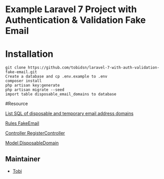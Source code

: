 # Example Laravel 7 Project with Authentication & Validation Fake Email

# Installation
```
git clone https://github.com/tobidsn/laravel-7-with-auth-validation-fake-email.git
Create a database and cp .env.example to .env
composer install
php artisan key:generate
php artisan migrate --seed
import table disposable_email_domains to database
```

#Resource

[List SQL of disposable and temporary email address domains](https://github.com/tobidsn/disposable-email-domains-sql)

[Rules FakeEmail](https://github.com/tobidsn/laravel-7-with-auth-validation-fake-email/blob/master/app/Rules/FakeEmail.php)

[Controller RegisterController ](https://github.com/tobidsn/laravel-7-with-auth-validation-fake-email/blob/master/app/Http/Controllers/Auth/RegisterController.php)

[Model DisposableDomain ](https://github.com/tobidsn/laravel-7-with-auth-validation-fake-email/blob/master/app/DisposableDomain.php)

## Maintainer
* [Tobi](https://twitter.com/tobidsn/)